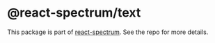 # @react-spectrum/text

This package is part of [react-spectrum](https://github.com/adobe/react-spectrum). See the repo for more details.
